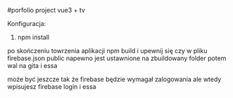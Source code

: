 #porfolio project vue3 + tv

Konfiguracja:

1. npm install

po skończeniu towrzenia aplikacji npm build i upewnij się czy w pliku firebase.json public napewno jest ustawnione na zbuildowany folder
potem wal na gita i essa

może być jeszcze tak że firebase będzie wymagał  zalogowania ale wtedy wpisujesz firebase login i essa